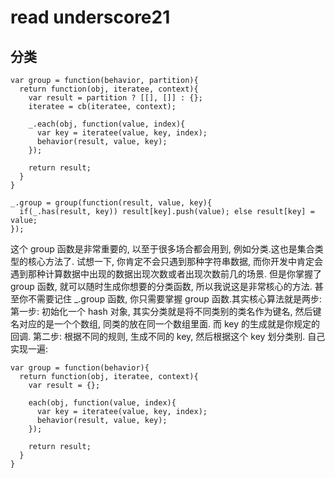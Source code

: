 # read underscore21

## 分类
```
var group = function(behavior, partition){
  return function(obj, iteratee, context){
    var result = partition ? [[], []] : {};
    iteratee = cb(iteratee, context);
    
    _.each(obj, function(value, index){
      var key = iteratee(value, key, index);
      behavior(result, value, key);
    });

    return result;
  }
}

_.group = group(function(result, value, key){
  if(_.has(result, key)) result[key].push(value); else result[key] = value;
});
```
这个 group 函数是非常重要的, 以至于很多场合都会用到, 例如分类.这也是集合类型的核心方法了.
试想一下, 你肯定不会只遇到那种字符串数据, 而你开发中肯定会遇到那种计算数据中出现的数据出现次数或者出现次数前几的场景.
但是你掌握了 group 函数, 就可以随时生成你想要的分类函数, 所以我说这是非常核心的方法.
甚至你不需要记住 _.group 函数, 你只需要掌握 group 函数.其实核心算法就是两步:
第一步: 初始化一个 hash 对象, 其实分类就是将不同类别的类名作为键名, 然后键名对应的是一个个数组, 同类的放在同一个数组里面. 而 key 的生成就是你规定的回调.
第二步: 根据不同的规则, 生成不同的 key, 然后根据这个 key 划分类别.
自己实现一遍:
```
var group = function(behavior){
  return function(obj, iteratee, context){
    var result = {};
    
    each(obj, function(value, index){
      var key = iteratee(value, key, index);
      behavior(result, value, key);
    });

    return result;
  }
}
```